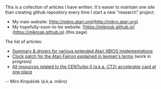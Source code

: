 This is a collection of articles I have written. It's easier to maintain one site than creating github repository every time I start a new "research" project.

- My main website: [http://mikro.atari.org](http://mikro.atari.org)
- My hopefully-soon-to-be website: [https://mikrosk.github.io](https://mikrosk.github.io) (this page)

The list of articles:

- [Summary & drivers for various extended Atari XBIOS implementations](ct2/index.md)
- [Clock patch for the Atari Falcon explained in layman's terms](clockpatch/index.md) (work in progress)
- [All resources related to the CENTurbo II (a.k.a. CT2) accelerator card at one place](xbios/index.md)

-- Miro Kropáček (a.k.a. mikro)
